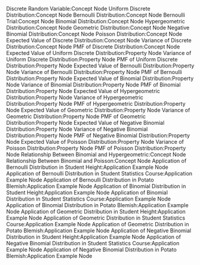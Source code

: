 Discrete Random Variable:Concept Node
Uniform Discrete Distribution:Concept Node
Bernoulli Distribution:Concept Node
Bernoulli Trial:Concept Node
Binomial Distribution:Concept Node
Hypergeometric Distribution:Concept Node
Geometric Distribution:Concept Node
Negative Binomial Distribution:Concept Node
Poisson Distribution:Concept Node
Expected Value of Discrete Distribution:Concept Node
Variance of Discrete Distribution:Concept Node
PMF of Discrete Distribution:Concept Node
Expected Value of Uniform Discrete Distribution:Property Node
Variance of Uniform Discrete Distribution:Property Node
PMF of Uniform Discrete Distribution:Property Node
Expected Value of Bernoulli Distribution:Property Node
Variance of Bernoulli Distribution:Property Node
PMF of Bernoulli Distribution:Property Node
Expected Value of Binomial Distribution:Property Node
Variance of Binomial Distribution:Property Node
PMF of Binomial Distribution:Property Node
Expected Value of Hypergeometric Distribution:Property Node
Variance of Hypergeometric Distribution:Property Node
PMF of Hypergeometric Distribution:Property Node
Expected Value of Geometric Distribution:Property Node
Variance of Geometric Distribution:Property Node
PMF of Geometric Distribution:Property Node
Expected Value of Negative Binomial Distribution:Property Node
Variance of Negative Binomial Distribution:Property Node
PMF of Negative Binomial Distribution:Property Node
Expected Value of Poisson Distribution:Property Node
Variance of Poisson Distribution:Property Node
PMF of Poisson Distribution:Property Node
Relationship Between Binomial and Hypergeometric:Concept Node
Relationship Between Binomial and Poisson:Concept Node
Application of Bernoulli Distribution in Student Height:Application Example Node
Application of Bernoulli Distribution in Student Statistics Course:Application Example Node
Application of Bernoulli Distribution in Potato Blemish:Application Example Node
Application of Binomial Distribution in Student Height:Application Example Node
Application of Binomial Distribution in Student Statistics Course:Application Example Node
Application of Binomial Distribution in Potato Blemish:Application Example Node
Application of Geometric Distribution in Student Height:Application Example Node
Application of Geometric Distribution in Student Statistics Course:Application Example Node
Application of Geometric Distribution in Potato Blemish:Application Example Node
Application of Negative Binomial Distribution in Student Height:Application Example Node
Application of Negative Binomial Distribution in Student Statistics Course:Application Example Node
Application of Negative Binomial Distribution in Potato Blemish:Application Example Node